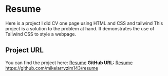

# Resume
Here is a project I did CV one page using HTML and CSS and tailwind
This project is a solution to the problem at hand. It demonstrates the use of Tailwind CSS to style a webpage.

## Project URL

You can find the project here: [Resume](https://github.com/mikelarryzim143/resume)
**GitHub URL:** [Resume](https://github.com/mikelarryzim143/resume)
https://github.com/mikelarryzim143/resume
